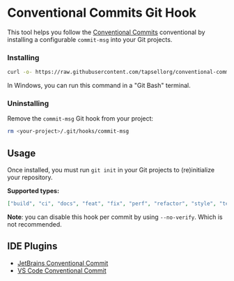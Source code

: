 # Conventional Commits Git Hook

This tool helps you follow the [Conventional Commits](https://www.conventionalcommits.org) conventional by installing a configurable `commit-msg` into your Git projects.

### Installing

```sh
curl -o- https://raw.githubusercontent.com/tapsellorg/conventional-commits-git-hook/master/scripts/install.sh | sh
```

In Windows, you can run this command in a "Git Bash" terminal. 

### Uninstalling

Remove the `commit-msg` Git hook from your project:

```sh
rm <your-project>/.git/hooks/commit-msg
```

## Usage <a name = "usage"></a>

Once installed, you must run `git init` in your Git projects to (re)initialize your repository.

**Supported types:**

```json
["build", "ci", "docs", "feat", "fix", "perf", "refactor", "style", "test", "chore"]
```

**Note**: you can disable this hook per commit by using `--no-verify`. Which is not recommended.

## IDE Plugins

- [JetBrains Conventional Commit](https://plugins.jetbrains.com/plugin/13389-conventional-commit)
- [VS Code Conventional Commit](https://marketplace.visualstudio.com/items?itemName=vivaxy.vscode-conventional-commits)
